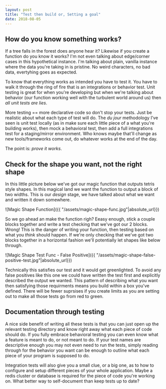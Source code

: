 ```yaml
---
layout: post
title: "Test then build or, Setting a goal"
date: 2018-08-05
---
```


## How do you know something works?
If a tree falls in the forest does anyone hear it?  Likewise if you create a function do you know it works?  I'm not even talking about edge/corner cases in this hypothetical instance.  I'm talking about plain, vanilla instance where the data you're taking in is pristine.  No weird characters, no bad data, evertyhing goes as expected.

To know that everything works as intended you have to test it.  You have to walk it through the ring of fire that is an integrations or behavior test.  Unit testing is great for when you're developing but when we're talking about behavior (our function working well with the turbulent world around us) then *all unit tests are lies*.

More testing == more declarative code so don't stop your tests.  Just be realistic about what each type of test will do.  The _du jour_ methodology I've seen is unit test locally (as in make sure each little piece of a what you're building works), then mock a behavioral test, then add a full integrations test for a staging/mirror environment.  Who knows maybe that'll change as new tools/frameworks come out, do whatever works at the end of the day.

The point is: *prove it works*.

## Check for the shape you want, not the right shape
In this little picture below we've got our magic function that outputs tetris style shapes.  In this magical land we want the function to output a block of two widths.  This is our _design_ stage, we have talked about what we want and written it down somewhere.

![Magic Shape Function]({{ "/assets/magic-shape-func.jpg"|absolute_url}})


So we go ahead an make the function righ?  Eeasy enough, stick a couple blocks together and write a test checking that we've got our 2 blocks.  Wrong!  This is the danger of writing your function, then testing based on what you _think_ should happen.  If we're only checking that we've got two blocks together in a horizontal fashion we'll potentially let shapes like below through.


![Magic Shape Test Func - False Positive]({{ "/assets/magic-shape-false-positive-test.jpg"|absolute_url}})

Technically this satisfies our test and it would get greenlighted.  To avoid any false positives like this one we could have written the test first and explicitly described the output we wanted.  This pattern of describing what you want then satisfying those requirments means you build within a box you've defined.  There will be fewer suprsises if you create limits as you are setting out to make all those tests go from red to green.

## Documentation through testing
A nice side benefit of writing all these tests is that you can just open up the relevant testing directory and know right away what each piece of code should do.  If you fully embrace behavioral testing you can even know what a feature is meant to do, or not meant to do.  If your test names are descriptive enough you may not even need to run the tests, simply reading through for the behavior you want can be enough to outline what each piece of your program is supposed to do.

Integration tests will also give you a small clue, or a big one, as to how to configure and setup different pieces of your whole application.  Maybe a redis cluster or database is required for the piece of code you're working on.  What better way to self-document than keep tests up to date?


